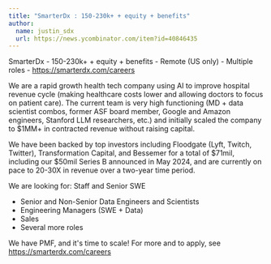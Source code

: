 ```yaml
---
title: "SmarterDx : 150-230k+ + equity + benefits"
author:
  name: justin_sdx
  url: https://news.ycombinator.com/item?id=40846435
---
```

SmarterDx - 150-230k+ + equity + benefits - Remote (US only) - Multiple roles - <a href="https:&#x2F;&#x2F;smarterdx.com&#x2F;careers" rel="nofollow">https:&#x2F;&#x2F;smarterdx.com&#x2F;careers</a>

We are a rapid growth health tech company using AI to improve hospital revenue cycle (making healthcare costs lower and allowing doctors to focus on patient care). The current team is very high functioning (MD + data scientist combos, former ASF board member, Google and Amazon engineers, Stanford LLM researchers, etc.) and initially scaled the company to $1MM+ in contracted revenue without raising capital.

We have been backed by top investors including Floodgate (Lyft, Twitch, Twitter), Transformation Capital, and Bessemer for a total of $71mil, including our $50mil Series B announced in May 2024, and are currently on pace to 20-30X in revenue over a two-year time period.

We are looking for:
Staff and Senior SWE  
- Senior and Non-Senior Data Engineers and Scientists  
- Engineering Managers (SWE + Data)  
- Sales  
- Several more roles

We have PMF, and it&#x27;s time to scale! For more and to apply, see <a href="https:&#x2F;&#x2F;smarterdx.com&#x2F;careers" rel="nofollow">https:&#x2F;&#x2F;smarterdx.com&#x2F;careers</a>
